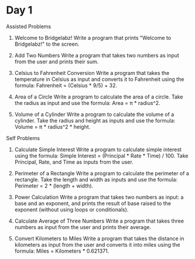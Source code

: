 # Day 1

Assisted Problems

1. Welcome to Bridgelabz!
Write a program that prints "Welcome to Bridgelabz!" to the screen.

2. Add Two Numbers
Write a program that takes two numbers as input from the user and prints
their sum.

3. Celsius to Fahrenheit Conversion
Write a program that takes the temperature in Celsius as input and converts
it to Fahrenheit using the formula:
Fahrenheit = (Celsius * 9/5) + 32.

4. Area of a Circle
Write a program to calculate the area of a circle. Take the radius as input
and use the formula:
Area = π * radius^2.

5. Volume of a Cylinder
Write a program to calculate the volume of a cylinder. Take the radius and
height as inputs and use the formula:
Volume = π * radius^2 * height.

Self Problems
1. Calculate Simple Interest
Write a program to calculate simple interest using the formula:
Simple Interest = (Principal * Rate * Time) / 100.
Take Principal, Rate, and Time as inputs from the user.

2. Perimeter of a Rectangle
Write a program to calculate the perimeter of a rectangle. Take the length
and width as inputs and use the formula:
Perimeter = 2 * (length + width).

3. Power Calculation
Write a program that takes two numbers as input: a base and an exponent,
and prints the result of base raised to the exponent (without using loops or
conditionals).

4. Calculate Average of Three Numbers
Write a program that takes three numbers as input from the user and prints
their average.

5. Convert Kilometers to Miles
Write a program that takes the distance in kilometers as input from the user
and converts it into miles using the formula:
Miles = Kilometers * 0.621371.
